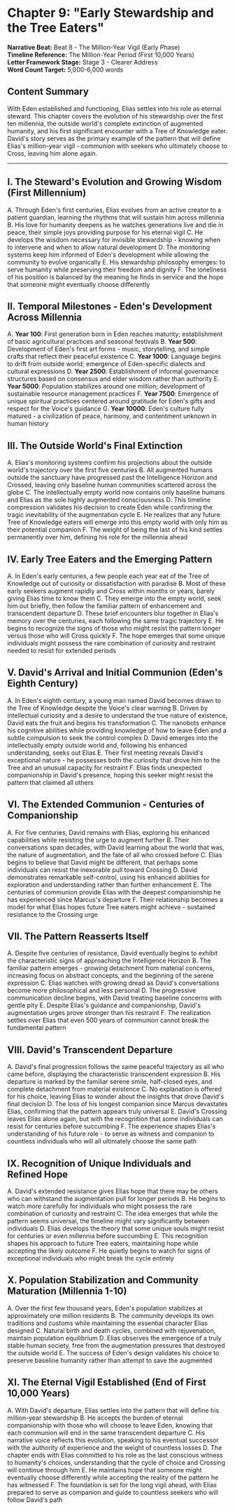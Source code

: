 # Chapter 9: "Early Stewardship and the Tree Eaters"

**Narrative Beat:** Beat 8 - The Million-Year Vigil (Early Phase)  
**Timeline Reference:** The Million-Year Period (First 10,000 Years)  
**Letter Framework Stage:** Stage 3 - Clearer Address  
**Word Count Target:** 5,000-6,000 words

## Content Summary
With Eden established and functioning, Elias settles into his role as eternal steward. This chapter covers the evolution of his stewardship over the first ten millennia, the outside world's complete extinction of augmented humanity, and his first significant encounter with a Tree of Knowledge eater. David's story serves as the primary example of the pattern that will define Elias's million-year vigil - communion with seekers who ultimately choose to Cross, leaving him alone again.

---

## I. The Steward's Evolution and Growing Wisdom (First Millennium)
   A. Through Eden's first centuries, Elias evolves from an active creator to a patient guardian, learning the rhythms that will sustain him across millennia
   B. His love for humanity deepens as he watches generations live and die in peace, their simple joys providing purpose for his eternal vigil
   C. He develops the wisdom necessary for invisible stewardship - knowing when to intervene and when to allow natural development
   D. The monitoring systems keep him informed of Eden's development while allowing the community to evolve organically
   E. His stewardship philosophy emerges: to serve humanity while preserving their freedom and dignity
   F. The loneliness of his position is balanced by the meaning he finds in service and the hope that someone might eventually choose differently

## II. Temporal Milestones - Eden's Development Across Millennia
   A. **Year 100**: First generation born in Eden reaches maturity; establishment of basic agricultural practices and seasonal festivals
   B. **Year 500**: Development of Eden's first art forms - music, storytelling, and simple crafts that reflect their peaceful existence
   C. **Year 1000**: Language begins to drift from outside world; emergence of Eden-specific dialects and cultural expressions
   D. **Year 2500**: Establishment of informal governance structures based on consensus and elder wisdom rather than authority
   E. **Year 5000**: Population stabilizes around one million; development of sustainable resource management practices
   F. **Year 7500**: Emergence of unique spiritual practices centered around gratitude for Eden's gifts and respect for the Voice's guidance
   G. **Year 10000**: Eden's culture fully matured - a civilization of peace, harmony, and contentment unknown in human history

## III. The Outside World's Final Extinction
   A. Elias's monitoring systems confirm his projections about the outside world's trajectory over the first five centuries
   B. All augmented humans outside the sanctuary have progressed past the Intelligence Horizon and Crossed, leaving only baseline human communities scattered across the globe
   C. The intellectually empty world now contains only baseline humans and Elias as the sole highly augmented consciousness
   D. This timeline compression validates his decision to create Eden while confirming the tragic inevitability of the augmentation cycle
   E. He realizes that any future Tree of Knowledge eaters will emerge into this empty world with only him as their potential companion
   F. The weight of being the last of his kind settles permanently over him, defining his role for the millennia ahead

## IV. Early Tree Eaters and the Emerging Pattern
   A. In Eden's early centuries, a few people each year eat of the Tree of Knowledge out of curiosity or dissatisfaction with paradise
   B. Most of these early seekers augment rapidly and Cross within months or years, barely giving Elias time to know them
   C. They emerge into the empty world, seek him out briefly, then follow the familiar pattern of enhancement and transcendent departure
   D. These brief encounters blur together in Elias's memory over the centuries, each following the same tragic trajectory
   E. He begins to recognize the signs of those who might resist the pattern longer versus those who will Cross quickly
   F. The hope emerges that some unique individuals might possess the rare combination of curiosity and restraint needed to resist for extended periods

## V. David's Arrival and Initial Communion (Eden's Eighth Century)
   A. In Eden's eighth century, a young man named David becomes drawn to the Tree of Knowledge despite the Voice's clear warning
   B. Driven by intellectual curiosity and a desire to understand the true nature of existence, David eats the fruit and begins his transformation
   C. The nanobots enhance his cognitive abilities while providing knowledge of how to leave Eden and a subtle compulsion to seek the control complex
   D. David emerges into the intellectually empty outside world and, following his enhanced understanding, seeks out Elias
   E. Their first meeting reveals David's exceptional nature - he possesses both the curiosity that drove him to the Tree and an unusual capacity for restraint
   F. Elias finds unexpected companionship in David's presence, hoping this seeker might resist the pattern that claimed all others

## VI. The Extended Communion - Centuries of Companionship
   A. For five centuries, David remains with Elias, exploring his enhanced capabilities while resisting the urge to augment further
   B. Their conversations span decades, with David learning about the world that was, the nature of augmentation, and the fate of all who crossed before
   C. Elias begins to believe that David might be different, that perhaps some individuals can resist the inexorable pull toward Crossing
   D. David demonstrates remarkable self-control, using his enhanced abilities for exploration and understanding rather than further enhancement
   E. The centuries of communion provide Elias with the deepest companionship he has experienced since Marcus's departure
   F. Their relationship becomes a model for what Elias hopes future Tree eaters might achieve - sustained resistance to the Crossing urge

## VII. The Pattern Reasserts Itself
   A. Despite five centuries of resistance, David eventually begins to exhibit the characteristic signs of approaching the Intelligence Horizon
   B. The familiar pattern emerges - growing detachment from material concerns, increasing focus on abstract concepts, and the beginning of the serene expression
   C. Elias watches with growing dread as David's conversations become more philosophical and less personal
   D. The progressive communication decline begins, with David treating baseline concerns with gentle pity
   E. Despite Elias's guidance and companionship, David's augmentation urges prove stronger than his restraint
   F. The realization settles over Elias that even 500 years of communion cannot break the fundamental pattern

## VIII. David's Transcendent Departure
   A. David's final progression follows the same peaceful trajectory as all who came before, displaying the characteristic transcendent expression
   B. His departure is marked by the familiar serene smile, half-closed eyes, and complete detachment from material existence
   C. No explanation is offered for his choice, leaving Elias to wonder about the insights that drove David's final decision
   D. The loss of his longest companion since Marcus devastates Elias, confirming that the pattern appears truly universal
   E. David's Crossing leaves Elias alone again, but with the recognition that some individuals can resist for centuries before succumbing
   F. The experience shapes Elias's understanding of his future role - to serve as witness and companion to countless individuals who will all ultimately choose the same path

## IX. Recognition of Unique Individuals and Refined Hope
   A. David's extended resistance gives Elias hope that there may be others who can withstand the augmentation pull for longer periods
   B. He begins to watch more carefully for individuals who might possess the rare combination of curiosity and restraint
   C. The idea emerges that while the pattern seems universal, the timeline might vary significantly between individuals
   D. Elias develops the theory that some unique souls might resist for centuries or even millennia before succumbing
   E. This recognition shapes his approach to future Tree eaters, maintaining hope while accepting the likely outcome
   F. He quietly begins to watch for signs of exceptional individuals who might break the cycle entirely

## X. Population Stabilization and Community Maturation (Millennia 1-10)
   A. Over the first few thousand years, Eden's population stabilizes at approximately one million residents
   B. The community develops its own traditions and customs while maintaining the essential character Elias designed
   C. Natural birth and death cycles, combined with rejuvenation, maintain population equilibrium
   D. Elias observes the emergence of a truly stable human society, free from the augmentation pressures that destroyed the outside world
   E. The success of Eden's design validates his choice to preserve baseline humanity rather than attempt to save the augmented

## XI. The Eternal Vigil Established (End of First 10,000 Years)
   A. With David's departure, Elias settles into the pattern that will define his million-year stewardship
   B. He accepts the burden of eternal companionship with those who will choose to leave Eden, knowing that each communion will end in the same transcendent departure
   C. His narrative voice reflects this evolution, speaking to his eventual successor with the authority of experience and the weight of countless losses
   D. The chapter ends with Elias committed to his role as the last conscious witness to humanity's choices, understanding that the cycle of choice and Crossing will continue through him
   E. He maintains hope that someone might eventually choose differently while accepting the reality of the pattern he has witnessed
   F. The foundation is set for the long vigil ahead, with Elias prepared to serve as companion and guide to countless seekers who will follow David's path
